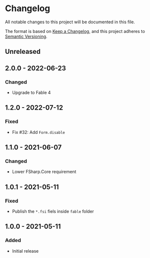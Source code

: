# Changelog
All notable changes to this project will be documented in this file.

The format is based on [Keep a Changelog](https://keepachangelog.com/en/1.0.0/),
and this project adheres to [Semantic Versioning](https://semver.org/spec/v2.0.0.html).

## Unreleased

## 2.0.0 - 2022-06-23

### Changed

* Upgrade to Fable 4

## 1.2.0 - 2022-07-12

### Fixed

* Fix #32: Add `Form.disable`

## 1.1.0 - 2021-06-07

### Changed

* Lower FSharp.Core requirement

## 1.0.1 - 2021-05-11

### Fixed

* Publish the `*.fsi` fiels inside `fable` folder

## 1.0.0 - 2021-05-11

### Added

* Initial release
